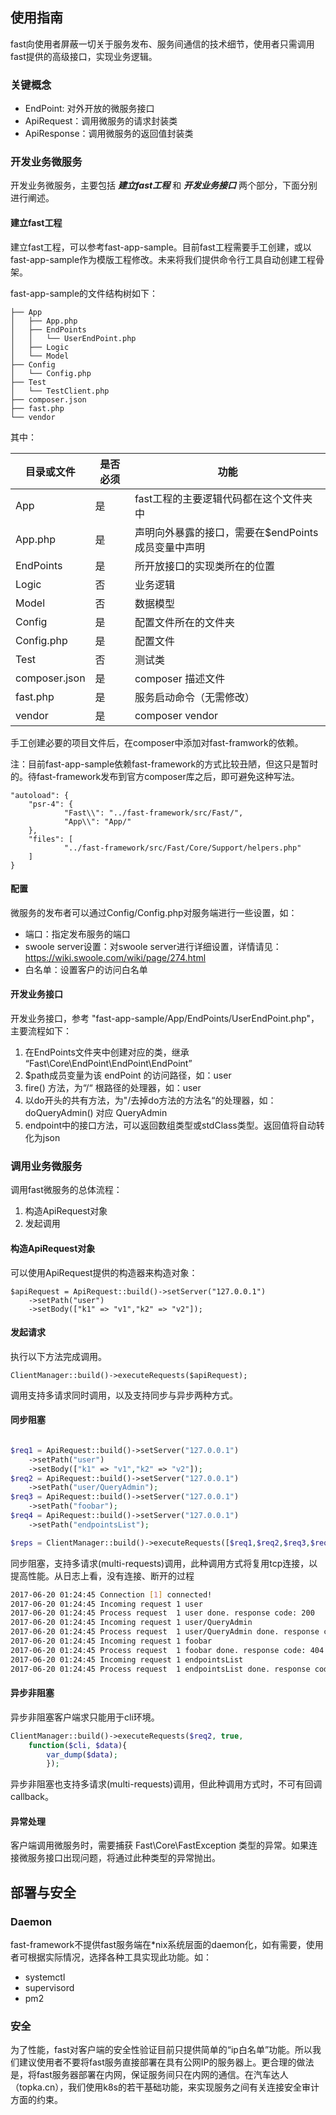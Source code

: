 ## 使用指南

fast向使用者屏蔽一切关于服务发布、服务间通信的技术细节，使用者只需调用fast提供的高级接口，实现业务逻辑。

### 关键概念

* EndPoint: 对外开放的微服务接口
* ApiRequest：调用微服务的请求封装类
* ApiResponse：调用微服务的返回值封装类

### 开发业务微服务

开发业务微服务，主要包括 ***建立fast工程*** 和 ***开发业务接口*** 两个部分，下面分别进行阐述。

#### 建立fast工程

建立fast工程，可以参考fast-app-sample。目前fast工程需要手工创建，或以fast-app-sample作为模版工程修改。未来将我们提供命令行工具自动创建工程骨架。


fast-app-sample的文件结构树如下：

```
├── App
│   ├── App.php
│   ├── EndPoints
│   │   └── UserEndPoint.php
│   ├── Logic
│   └── Model
├── Config
│   └── Config.php
├── Test
│   └── TestClient.php
├── composer.json
├── fast.php
└── vendor
```

其中：

目录或文件 | 是否必须 | 功能
------- | ------- |-------
App | 是 | fast工程的主要逻辑代码都在这个文件夹中
App.php |  是  | 声明向外暴露的接口，需要在$endPoints 成员变量中声明
EndPoints | 是 | 所开放接口的实现类所在的位置
Logic | 否 | 业务逻辑
Model | 否 | 数据模型
Config | 是 | 配置文件所在的文件夹
Config.php | 是 | 配置文件
Test | 否 | 测试类
composer.json | 是 | composer 描述文件
fast.php | 是 | 服务启动命令（无需修改）
vendor | 是 | composer vendor

手工创建必要的项目文件后，在composer中添加对fast-framwork的依赖。

注：目前fast-app-sample依赖fast-framework的方式比较丑陋，但这只是暂时的。待fast-framework发布到官方composer库之后，即可避免这种写法。

```
"autoload": {
	"psr-4": {
			"Fast\\": "../fast-framework/src/Fast/",
			"App\\": "App/"
	},
	"files": [
			"../fast-framework/src/Fast/Core/Support/helpers.php"
	]
}

```
#### 配置

微服务的发布者可以通过Config/Config.php对服务端进行一些设置，如：

* 端口：指定发布服务的端口
* swoole server设置：对swoole server进行详细设置，详情请见：https://wiki.swoole.com/wiki/page/274.html
* 白名单：设置客户的访问白名单



#### 开发业务接口

开发业务接口，参考 "fast-app-sample/App/EndPoints/UserEndPoint.php"，主要流程如下：

1. 在EndPoints文件夹中创建对应的类，继承 “Fast\Core\EndPoint\EndPoint\EndPoint”
2. $path成员变量为该 endPoint 的访问路径，如：user
3. fire() 方法，为“/“ 根路径的处理器，如：user
4. 以do开头的共有方法，为"/去掉do方法的方法名“的处理器，如：doQueryAdmin() 对应 QueryAdmin
5. endpoint中的接口方法，可以返回数组类型或stdClass类型。返回值将自动转化为json

### 调用业务微服务

调用fast微服务的总体流程：
1. 构造ApiRequest对象
2. 发起调用


#### 构造ApiRequest对象

可以使用ApiRequest提供的构造器来构造对象：

```
$apiRequest = ApiRequest::build()->setServer("127.0.0.1")
	->setPath("user")
	->setBody(["k1" => "v1","k2" => "v2"]); 
```
#### 发起请求

执行以下方法完成调用。

```
ClientManager::build()->executeRequests($apiRequest);

```

调用支持多请求同时调用，以及支持同步与异步两种方式。


#### 同步阻塞

```php

$req1 = ApiRequest::build()->setServer("127.0.0.1")
	->setPath("user")
	->setBody(["k1" => "v1","k2" => "v2"]);
$req2 = ApiRequest::build()->setServer("127.0.0.1")
	->setPath("user/QueryAdmin");
$req3 = ApiRequest::build()->setServer("127.0.0.1")
	->setPath("foobar");
$req4 = ApiRequest::build()->setServer("127.0.0.1")
	->setPath("endpointsList");

$reps = ClientManager::build()->executeRequests([$req1,$req2,$req3,$req4]);

```

同步阻塞，支持多请求(multi-requests)调用，此种调用方式将复用tcp连接，以提高性能。从日志上看，没有连接、断开的过程

```bash
2017-06-20 01:24:45 Connection [1] connected!
2017-06-20 01:24:45 Incoming request 1 user
2017-06-20 01:24:45 Process request  1 user done. response code: 200
2017-06-20 01:24:45 Incoming request 1 user/QueryAdmin
2017-06-20 01:24:45 Process request  1 user/QueryAdmin done. response code: 200
2017-06-20 01:24:45 Incoming request 1 foobar
2017-06-20 01:24:45 Process request  1 foobar done. response code: 404
2017-06-20 01:24:45 Incoming request 1 endpointsList
2017-06-20 01:24:45 Process request  1 endpointsList done. response code: 200
```

#### 异步非阻塞

异步非阻塞客户端求只能用于cli环境。

```php
ClientManager::build()->executeRequests($req2, true,
	function($cli, $data){
	 	var_dump($data);
	 	});
```

异步非阻塞也支持多请求(multi-requests)调用，但此种调用方式时，不可有回调callback。

#### 异常处理

客户端调用微服务时，需要捕获 Fast\Core\FastException 类型的异常。如果连接微服务接口出现问题，将通过此种类型的异常抛出。

## 部署与安全

### Daemon
fast-framework不提供fast服务端在*nix系统层面的daemon化，如有需要，使用者可根据实际情况，选择各种工具实现此功能。如：

* systemctl
* supervisord
* pm2

### 安全
为了性能，fast对客户端的安全性验证目前只提供简单的“ip白名单”功能。所以我们建议使用者不要将fast服务直接部署在具有公网IP的服务器上。更合理的做法是，将fast服务器部署在内网，保证服务间只在内网的通信。在汽车达人（topka.cn），我们使用k8s的若干基础功能，来实现服务之间有关连接安全审计方面的约束。
